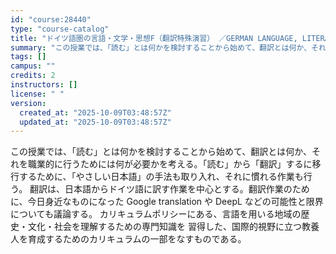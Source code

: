 ```yaml
---
id: "course:28440"
type: "course-catalog"
title: "ドイツ語圏の言語・文学・思想F（翻訳特殊演習） ／GERMAN LANGUAGE, LITERATURE AND THOUGHT F"
summary: "この授業では、「読む」とは何かを検討することから始めて、翻訳とは何か、それを職業的に行うためには何が必要かを考える。「読む」から「翻訳」するに移行するために、「やさしい日本語」の手法も取り入れ、それに慣れる作業も行う。 翻訳は、日本語からド…"
tags: []
campus: ""
credits: 2
instructors: []
license: " "
version:
  created_at: "2025-10-09T03:48:57Z"
  updated_at: "2025-10-09T03:48:57Z"
---
```


この授業では、「読む」とは何かを検討することから始めて、翻訳とは何か、それを職業的に行うためには何が必要かを考える。「読む」から「翻訳」するに移行するために、「やさしい日本語」の手法も取り入れ、それに慣れる作業も行う。 翻訳は、日本語からドイツ語に訳す作業を中心とする。翻訳作業のために、今日身近なものになった Google translation や DeepL などの可能性と限界についても議論する。 カリキュラムポリシーにある、言語を用いる地域の歴史・文化・社会を理解するための専門知識を 習得した、国際的視野に立つ教養人を育成するためのカリキュラムの一部をなすものである。
